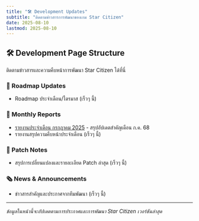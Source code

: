 ```yaml
---
title: "🛠️ Development Updates"
subtitle: "ติดตามข่าวสารการพัฒนาของเกม Star Citizen"
date: 2025-08-10
lastmod: 2025-08-10
---
```


## 🛠️ Development Page Structure

ติดตามข่าวสารและความคืบหน้าการพัฒนา Star Citizen ได้ที่นี่

### 🚀 Roadmap Updates
* Roadmap ประจำเดือน/ไตรมาส (เร็วๆ นี้) 

### 📰 Monthly Reports
* [รายงานประจำเดือน กรกฎาคม 2025](monthly-report-2025-07/) - สรุปอัปเดตสำคัญเดือน ก.ค. 68
* รายงานสรุปความคืบหน้าประจำเดือน (เร็วๆ นี้)

### 📝 Patch Notes
* สรุปการเปลี่ยนแปลงและรายละเอียด Patch ล่าสุด (เร็วๆ นี้)

### 🗞️ News & Announcements
* ข่าวสารสำคัญและประกาศจากทีมพัฒนา (เร็วๆ นี้)

---

*ข้อมูลในหน้านี้จะอัปเดตตามการประกาศและการพัฒนา Star Citizen เวอร์ชันล่าสุด*
